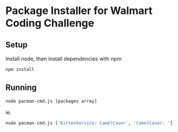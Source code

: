 Package Installer for Walmart Coding Challenge
==============================================

Setup
-----

Install node, then install dependencies with npm

```bash
npm install
```


Running
-------

```bash
node pacman-cmd.js [packages array]
```

ie.

```bash
node pacman-cmd.js ['KittenService: CamelCaser', 'CamelCaser: ']
```
